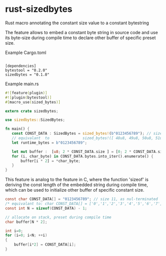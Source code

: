 # rust-sizedbytes
Rust macro annotating the constant size value to a constant bytestring

The feature allows to embed a constant byte string in source code and use its
byte-size during compile time to declare other buffer of specific preset 
size.

Example Cargo.toml
```init

[dependencies]
bytestool = "0.2.0"
sizedbytes = "0.1.0"
```

Example main.rs
```rust
#![feature(plugin)]
#![plugin(bytestool)]
#[macro_use(sized_bytes)]

extern crate sizedbytes;

use sizedbytes::SizedBytes;

fn main() {
   const CONST_DATA : SizedBytes = sized_bytes!(b"0123456789"); // size 10, not nul-terminated
   // equivalant  to               sized_bytes!([ 48u8, 49u8, 50u8, 51u8, 52u8 53u8 54u8, 55u8, 56u8, 57u8 ])
   let runtime_bytes = b"0123456789";

   let mut buffer :  [u8; 2 * CONST_DATA.size ] = [0; 2 * CONST_DATA.size ];
   for (i, char_byte) in CONST_DATA.bytes.into_iter().enumerate() {
       buffer[i * 2] = *char_byte;
   }
}
```

This feature is analog to the feature in C, where the function 'sizeof' is deriving the const length of the embedded string during compile time, which can be used to initialize other buffer of specific constant size.
```C
const char CONST_DATA[] = "0123456789"; // size 11, as nul-terminated
/* equivalant to: char CONST_DATA[] = ['0','1','2','3','4','5','6','7','8','9', '\0'] */
const int N = sizeof(CONST_DATA) - 1;

// allocate on stack, preset during compile time
char buffer[N * 2];

int i=0;
for (i=0; i<N; ++i)
{
    buffer[i*2] = CONST_DATA[i];
}
```
